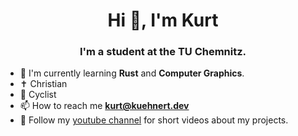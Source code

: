 <h1 align="center">Hi 👋, I'm Kurt</h1>
<h3 align="center">I'm a student at the TU Chemnitz.</h3>

- 🌱 I'm currently learning **Rust** and **Computer Graphics**.
- ✝️ Christian
- 🚴 Cyclist
- 📫 How to reach me **kurt@kuehnert.dev**
- 🎥 Follow my [youtube channel](https://youtube.com/@kurtkuehnert) for short videos about my projects. 
